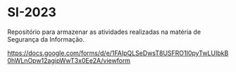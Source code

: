 # SI-2023
Repositório para armazenar as atividades realizadas na matéria de Segurança da Informação.

https://docs.google.com/forms/d/e/1FAIpQLSeDwsT8USFRO1I0pyTwLUIbkB0hWLnOpw12agipWwT3x0Ee2A/viewform

